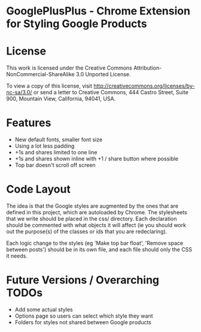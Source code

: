 GooglePlusPlus - Chrome Extension for Styling Google Products
=============================================================

# License

This work is licensed under the Creative Commons 
Attribution-NonCommercial-ShareAlike 3.0 Unported License. 

To view a copy of this license, visit 
	http://creativecommons.org/licenses/by-nc-sa/3.0/
or send a letter to
	Creative Commons, 
	444 Castro Street, 
	Suite 900, 
	Mountain View, 
	California, 
	94041, USA.

# Features

 - New default fonts, smaller font size
 - Using a lot less padding
 - +1s and shares limited to one line
 - +1s and shares shown inline with +1 / share button where possible
 - Top bar doesn't scroll off screen

# Code Layout

The idea is that the Google styles are augmented by the ones that are defined
in this project, which are autoloaded by Chrome.
The stylesheets that we write should be placed in the css/ directory.
Each declaration should be commented with what objects it will affect (ie you
should work out the purpose(s) of the classes or ids that you are redeclaring).

Each logic change to the styles (eg 'Make top bar float', 'Remove space between
posts') should be in its own file, and each file should only the CSS it needs.

# Future Versions / Overarching TODOs

 - Add some actual styles
 - Options page so users can select which style they want
 - Folders for styles not shared between Google products

